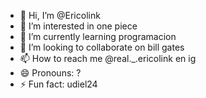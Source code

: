 - 👋 Hi, I’m @Ericolink
- 👀 I’m interested in one piece
- 🌱 I’m currently learning programacion 
- 💞️ I’m looking to collaborate on bill gates
- 📫 How to reach me @real._.ericolink en ig
- 😄 Pronouns: ?
- ⚡ Fun fact: udiel24

<!---
Ericolink/Ericolink is a ✨ special ✨ repository because its `README.md` (this file) appears on your GitHub profile.
You can click the Preview link to take a look at your changes.
--->
